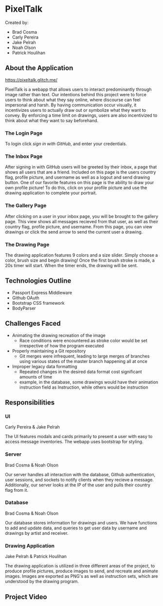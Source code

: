 # PixelTalk
Created by:
- Brad Cosma
- Carly Pereira
- Jake Pelrah
- Noah Olson
- Patrick Houlihan

## About the Application

https://pixeltalk.glitch.me/

PixelTalk is a webapp that allows users to interact predominantly through image rather than text.
Our intentions behind this project were to force users to think about what they say online, where discourse can feel impersonal and harsh.
By having communication occur visually, it incentivizes users to actually draw out or symbolize what they want to convey. By enforcing a time limit on drawings, users are also incentivized to think about what they want to say beforehand.

### The Login Page
To login click *sign in with GitHub*, and enter your credentials.


### The Inbox Page
After signing in with GitHub users will be greeted by their inbox, a page that shows all users that are a friend. Included on this page is the users country flag, profile picture, and username as well as a logout and send drawing button. One of our favorite features on this page is the ability to draw your own profile picture! To do this, click on your profile picture and use the drawing application to complete your portrait.


### The Gallery Page
After clicking on a user in your inbox page, you will be brought to the gallery page. This view shows all messages recieved from that user, as well as their country flag, profile picture, and username. From this page, you can view drawings or click the send arrow to send the current user a drawing.


### The Drawing Page
The drawing application features 9 colors and a size slider. Simply choose a color, brush size and begin drawing! Once the first brush stroke is made, a 20s timer will start. When the timer ends, the drawing will be sent.


## Technologies Outline
- Passport Express Middleware
- Github OAuth
- Bootstrap CSS framework
- BodyParser

## Challenges Faced
- Animating the drawing recreation of the image
  - Race conditions were encountered as stroke color would be set irrespective of how the program executed
- Properly maintaining a Git repository
  - Git merges were infrequent, leading to large merges of branches using various states of the master branch happening all at once
- Improper legacy data formatting
  - Repeated changes in the desired data format cost significant amounts of time 
  - example, in the database, some drawings would have their animation instruction field as Instruction, while others would be instruction

## Responsibilities
### UI
Carly Pereira & Jake Pelrah

The UI features modals and cards primarily to present a user with easy to access message inventories. The webapp uses bootstrap for styling.

### Server
Brad Cosma & Noah Olson

Our server handles all interaction with the database, Github authentication, user sessions, and sockets to notify clients when they recieve a message. Additionally, our server looks at the IP of the user and pulls their country flag from it.

### Database
Brad Cosma & Noah Olson

Our database stores information for drawings and users. We have functions to add and update data, and queries to get user data by username and drawings by artist and receiver.

### Drawing Application
Jake Pelrah & Patrick Houlihan

The drawing application is utilized in three different areas of the project, to produce profile pictures, produce images to send, and recreate and animate images. Images are exported as PNG's as well as instruction sets, which are understood by the drawing program.

## Project Video
